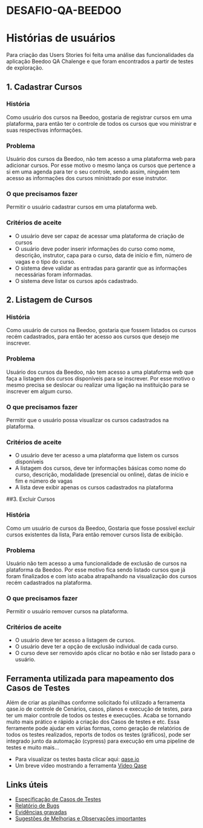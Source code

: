 # DESAFIO-QA-BEEDOO

# Histórias de usuários

Para criação das Users Stories foi feita uma análise das funcionalidades da aplicação Beedoo QA Chalenge e que foram encontrados a partir de testes de exploração.

## 1. Cadastrar Cursos

### História 
Como usuário dos cursos na Beedoo, 
gostaria de registrar cursos em uma plataforma, 
para então ter o controle de todos os cursos que vou ministrar e suas respectivas informações.

### Problema
Usuário dos cursos da Beedoo, não tem acesso a uma plataforma web para adicionar cursos. Por esse motivo o mesmo lança os cursos que pertence a si em uma agenda 	para ter o seu controle, sendo assim, ninguém tem acesso as informações dos cursos ministrado por esse instrutor.

### O que precisamos fazer
Permitir o usuário cadastrar cursos em uma plataforma web.

### Critérios de aceite
* O usuário deve ser capaz de acessar uma plataforma de criação de cursos
* O usuário deve poder inserir informações do curso como nome, descrição, instrutor, capa para o curso, data de início e fim, número de vagas e o tipo do curso.
* O sistema deve validar as entradas para garantir que as informações necessárias foram informadas.
* O sistema deve listar os cursos após cadastrado.

## 2. Listagem de Cursos

### História 
Como usuário de cursos na Beedoo, 
gostaria que fossem listados os cursos recém cadastrados, 
para então ter acesso aos cursos que desejo me inscrever.

### Problema
Usuário dos cursos da Beedoo, não tem acesso a uma plataforma web que faça a listagem dos cursos disponíveis para se inscrever. Por esse motivo o mesmo precisa se 	deslocar ou realizar uma ligação na instituição para se inscrever em algum curso.

### O que precisamos fazer
Permitir que o usuário possa visualizar os cursos cadastrados na plataforma.

### Critérios de aceite
* O usuário deve ter acesso a uma plataforma que listem os cursos disponíveis
* A listagem dos cursos, deve ter informações básicas como nome do curso, descrição, modalidade (presencial ou online), datas de inicio e fim e número de vagas
* A lista deve exibir apenas os cursos cadastrados na plataforma

##3. Excluir Cursos
	
### História
Como um usuário de cursos da Beedoo,
Gostaria que fosse possível excluir cursos existentes da lista,
Para então remover cursos lista de exibição.

### Problema
Usuário não tem acesso a uma funcionalidade de exclusão de cursos na plataforma da Beedoo. Por esse motivo fica sendo listado cursos que já foram finalizados e com 	isto acaba atrapalhando na visualização dos cursos recém cadastrados na plataforma.

### O que precisamos fazer
Permitir o usuário remover cursos na plataforma.
	
### Critérios de aceite
* O usuário deve ter acesso a listagem de cursos.
* O usuário deve ter a opção de exclusão individual de cada curso.
* O curso deve ser removido após clicar no botão e não ser listado para o usuário.

## Ferramenta utilizada para mapeamento dos Casos de Testes
Além de criar as planilhas conforme solicitado foi utilizado a ferramenta qase.io de controle de Cenários, casos, planos e execução de testes, para ter um maior controle de todos os testes e execuções. Acaba se tornando muito mais prático e rápido a criação dos Casos de testes e etc. Essa ferramente pode ajudar em várias formas, como geração de relatórios de todos os testes realizados, reports de todos os testes (gráficos), pode ser integrado junto da automação (cypress) para execução em uma pipeline de testes e muito mais...

* Para visualizar os testes basta clicar aqui: [qase.io](https://app.qase.io/public/report/0471ff1144d06544728aad755dffedbb146cc5af)
* Um breve vídeo mostrando a ferramenta [Vídeo Qase](https://drive.google.com/file/d/1Oqw2CGx0A6PxzmJf7_OE1llzP38dj34N/view?usp=sharing)


## Links úteis
* [Especificação de Casos de Testes](https://docs.google.com/spreadsheets/d/1BuXCAg1z__H7FHQNB6HwQGbbGA38BKPannrSFW6UkYU/edit?usp=sharing)
* [Relatório de Bugs](https://docs.google.com/spreadsheets/d/1NBZl2tbAmpUdGAvEYEjOkOnZbo8Sqy9Vu6PbmAvVayM/edit?usp=sharing)
* [Evidências gravadas](https://drive.google.com/drive/folders/1-1de9i-upZA9aLFEC8KbFHbTCcytkVbT?usp=sharing)
* [Sugestões de Melhorias e Observações importantes](https://docs.google.com/spreadsheets/d/1ja-6OMHPDpjwXniYcnbM1sgGTJBSmwtdf1teUqfwDwA/edit?usp=sharing)

